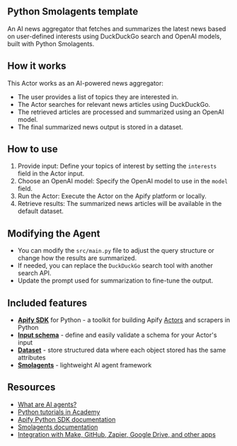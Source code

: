 ## Python Smolagents template

An AI news aggregator that fetches and summarizes the latest news based on user-defined interests using DuckDuckGo search and OpenAI models, built with Python Smolagents.

## How it works

This Actor works as an AI-powered news aggregator:
- The user provides a list of topics they are interested in.
- The Actor searches for relevant news articles using DuckDuckGo.
- The retrieved articles are processed and summarized using an OpenAI model.
- The final summarized news output is stored in a dataset.

## How to use

1. Provide input: Define your topics of interest by setting the `interests` field in the Actor input.
2. Choose an OpenAI model: Specify the OpenAI model to use in the `model` field.
3. Run the Actor: Execute the Actor on the Apify platform or locally.
4. Retrieve results: The summarized news articles will be available in the default dataset.

## Modifying the Agent

- You can modify the `src/main.py` file to adjust the query structure or change how the results are summarized.
- If needed, you can replace the `DuckDuckGo` search tool with another search API.
- Update the prompt used for summarization to fine-tune the output.

## Included features

- **[Apify SDK](https://docs.apify.com/sdk/python/)** for Python - a toolkit for building Apify [Actors](https://apify.com/actors) and scrapers in Python
- **[Input schema](https://docs.apify.com/platform/actors/development/input-schema)** - define and easily validate a schema for your Actor's input
- **[Dataset](https://docs.apify.com/sdk/python/docs/concepts/storages#working-with-datasets)** - store structured data where each object stored has the same attributes
- **[Smolagents](https://huggingface.co/docs/smolagents/index)** - lightweight AI agent framework

## Resources

- [What are AI agents?](https://blog.apify.com/what-are-ai-agents/)
- [Python tutorials in Academy](https://docs.apify.com/academy/python)
- [Apify Python SDK documentation](https://docs.apify.com/sdk/python/)
- [Smolagents documentation](https://huggingface.co/docs/smolagents/index)
- [Integration with Make, GitHub, Zapier, Google Drive, and other apps](https://apify.com/integrations)
